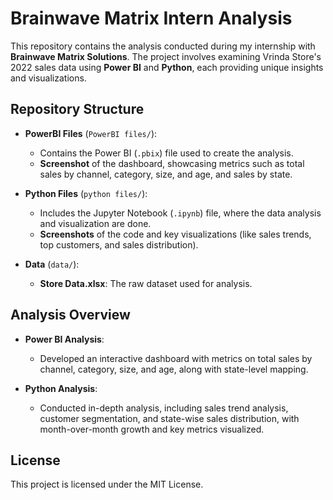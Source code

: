 # Brainwave Matrix Intern Analysis

This repository contains the analysis conducted during my internship with **Brainwave Matrix Solutions**. The project involves examining Vrinda Store's 2022 sales data using **Power BI** and **Python**, each providing unique insights and visualizations.

## Repository Structure

- **PowerBI Files** (`PowerBI files/`):
  - Contains the Power BI (`.pbix`) file used to create the analysis.
  - **Screenshot** of the dashboard, showcasing metrics such as total sales by channel, category, size, and age, and sales by state.

- **Python Files** (`python files/`):
  - Includes the Jupyter Notebook (`.ipynb`) file, where the data analysis and visualization are done.
  - **Screenshots** of the code and key visualizations (like sales trends, top customers, and sales distribution).

- **Data** (`data/`):
  - **Store Data.xlsx**: The raw dataset used for analysis.

## Analysis Overview

- **Power BI Analysis**:
  - Developed an interactive dashboard with metrics on total sales by channel, category, size, and age, along with state-level mapping.
  
- **Python Analysis**:
  - Conducted in-depth analysis, including sales trend analysis, customer segmentation, and state-wise sales distribution, with month-over-month growth and key metrics visualized.

## License

This project is licensed under the MIT License.
